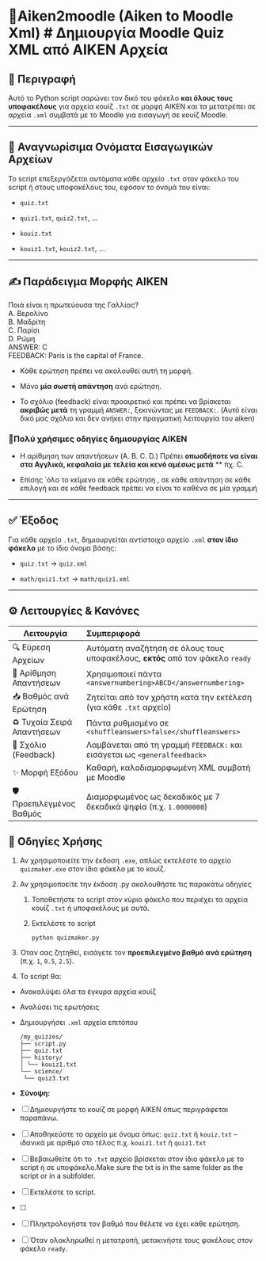 # 📝Aiken2moodle (Aiken to Moodle Xml) # Δημιουργία Moodle Quiz XML από AIKEN Αρχεία

## 📌 Περιγραφή

Αυτό το Python script σαρώνει τον δικό του φάκελο **και όλους τους υποφακέλους** για αρχεία κουίζ `.txt` σε μορφή AIKEN και τα μετατρέπει σε αρχεία `.xml` συμβατά με το Moodle για εισαγωγή σε κουίζ Moodle.

---

## 📂 Αναγνωρίσιμα Ονόματα Εισαγωγικών Αρχείων

Το script επεξεργάζεται αυτόματα κάθε αρχείο `.txt` στον φάκελο του script ή στους υποφακέλους του, εφόσον το όνομά του είναι:

- `quiz.txt`

- `quiz1.txt`, `quiz2.txt`, ...

- `kouiz.txt`

- `kouiz1.txt`, `kouiz2.txt`, ...

---

## ✍️ Παράδειγμα Μορφής AIKEN

Ποιά είναι η πρωτεύουσα της Γαλλίας?  
A. Βερολίνο  
B. Μαδρίτη  
C. Παρίσι  
D. Ρώμη  
ANSWER: C  
FEEDBACK: Paris is the capital of France.

- Κάθε ερώτηση πρέπει να ακολουθεί αυτή τη μορφή.

- Μόνο **μία σωστή απάντηση** ανά ερώτηση.

- Το σχόλιο (feedback) είναι προαιρετικό και πρέπει να βρίσκεται **ακριβώς μετά** τη γραμμή `ANSWER:`, ξεκινώντας με `FEEDBACK:`. (Αυτό είναι δικό μας σχόλιο και δεν ανήκει στην πραγματική λειτουργία του aiken)

### 🚨Πολύ χρήσιμες οδηγίες δημιουργίας ΑΙΚΕΝ

- Η αρίθμηση των απαντήσεων (A. B. C. D.) Πρέπει **οπωσδήποτε να είναι στα Αγγλικά, κεφαλαία με τελεία και κενό αμέσως μετά** ** πχ. C. 

- Επίσης ΄όλο το κείμενο σε κάθε ερώτηση , σε κάθε απάντηση σε κάθε επιλογή και σε κάθε feedback πρέπει να είναι το καθένα σε μία γραμμή

---

## ✅ Έξοδος

Για κάθε αρχείο `.txt`, δημιουργείται αντίστοιχο αρχείο `.xml` **στον ίδιο φάκελο** με το ίδιο όνομα βάσης:

- `quiz.txt` → `quiz.xml`

- `math/quiz1.txt` → `math/quiz1.xml`

---

## ⚙️ Λειτουργίες & Κανόνες

| Λειτουργία                 | Συμπεριφορά                                                                    |
| -------------------------- |:------------------------------------------------------------------------------ |
| 🔍 Εύρεση Αρχείων          | Αυτόματη αναζήτηση σε όλους τους υποφακέλους, **εκτός** από τον φάκελο `ready` |
| 🧠 Αρίθμηση Απαντήσεων     | Χρησιμοποιεί πάντα `<answernumbering>ABCD</answernumbering>`                   |
| 📥 Βαθμός ανά Ερώτηση      | Ζητείται από τον χρήστη κατά την εκτέλεση (για κάθε `.txt` αρχείο)             |
| ♻️ Τυχαία Σειρά Απαντήσεων | Πάντα ρυθμισμένο σε `<shuffleanswers>false</shuffleanswers>`                   |
| 💬 Σχόλιο (Feedback)       | Λαμβάνεται από τη γραμμή `FEEDBACK:` και εισάγεται ως `<generalfeedback>`      |
| ✨ Μορφή Εξόδου             | Καθαρή, καλοδιαμορφωμένη XML συμβατή με Moodle                                 |
| 🛡️ Προεπιλεγμένος Βαθμός  | Διαμορφωμένος ως δεκαδικός με 7 δεκαδικά ψηφία (π.χ. `1.0000000`)              |

## 🚀 Οδηγίες Χρήσης

1. Αν χρησιμοποιείτε την έκδοση `.exe`, απλώς εκτελέστε το αρχείο `quizmaker.exe` στον ίδιο φάκελο με το κουίζ.

2. Αν χρησιμοποείτε την έκδοση .py ακολουθήστε τις παρακάτω οδηγίες
   
   1. Τοποθετήστε το script στον κύριο φάκελο που περιέχει τα αρχεία κουίζ `.txt` ή υποφακέλους με αυτά.
   
   2. Εκτελέστε το script
      
      ```
      python quizmaker.py
      ```

3. Όταν σας ζητηθεί, εισάγετε τον **προεπιλεγμένο βαθμό ανά ερώτηση** (π.χ. `1`, `0.5`, `2.5`).

4. Το script θα:
- Ανακαλύψει όλα τα έγκυρα αρχεία κουίζ

- Αναλύσει τις ερωτήσεις

- Δημιουργήσει `.xml` αρχεία επιτόπου
  
  ```
  /my_quizzes/
  ├── script.py
  ├── quiz.txt
  ├── history/
  │ └── kouiz1.txt
  └── science/
   └── quiz3.txt
  ```

- **Σύνοψη:**

- [ ] Δημιουργήστε το κουίζ σε μορφή AIKEN όπως περιγράφεται παραπάνω.

- [ ] Αποθηκεύστε το αρχείο με όνομα όπως: `quiz.txt` ή `kouiz.txt` – ιδανικά με αριθμό στο τέλος π.χ. `kouiz1.txt` ή `quiz1.txt`

- [ ] Βεβαιωθείτε ότι το `.txt` αρχείο βρίσκεται στον ίδιο φάκελο με το script ή σε υποφάκελο.Make sure the txt is in the same folder as the script or in a subfolder.

- [ ] Εκτελέστε το script.

- [ ] 
- [ ] Πληκτρολογήστε τον βαθμό που θέλετε να έχει κάθε ερώτηση.

- [ ] Όταν ολοκληρωθεί η μετατροπή, μετακινήστε τους φακέλους στον φάκελο `ready`.
